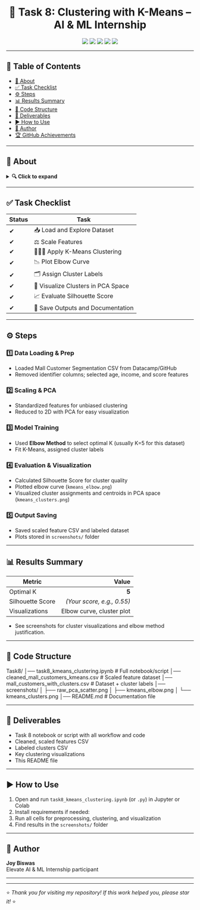 <!-- Elegant Header -->
<h1 align="center">🧲 Task 8: Clustering with K-Means – AI & ML Internship</h1>
<p align="center">
  <img src="https://img.shields.io/badge/Status-✅%20Completed-success?style=for-the-badge" />
  <img src="https://img.shields.io/badge/Python-3.8%2B-blue?style=for-the-badge&logo=python" />
  <img src="https://img.shields.io/badge/Jupyter-Notebook-orange?style=for-the-badge&logo=jupyter" />
  <img src="https://img.shields.io/badge/Dataset-Mall%20Customers-lightgrey?style=for-the-badge" />
  <img src="https://img.shields.io/badge/License-MIT-green?style=for-the-badge" />
</p>

---

## 📜 Table of Contents
- [📖 About](#-about)
- [✅ Task Checklist](#-task-checklist)
- [⚙ Steps](#-steps)
- [📊 Results Summary](#-results-summary)
- [📂 Code Structure](#-code-structure)
- [📁 Deliverables](#-deliverables)
- [▶ How to Use](#-how-to-use)
- [👤 Author](#-author)
- [🏆 GitHub Achievements](#-github-achievements)

---

## 📖 About
<details>
<summary><b>🔍 Click to expand</b></summary>

This task applies **K-Means clustering** for unsupervised segmentation using the **Mall Customer Segmentation dataset**.  
Steps covered:
- Data prep and feature scaling
- Elbow Method for optimal cluster selection
- Clustering assignment and labeling
- PCA visualization of clusters
- Quantitative evaluation with Silhouette Score
- All code, datasets, and screenshots saved for reproducibility

The project demonstrates classic unsupervised learning in retail analytics and customer segmentation.

</details>

---

## ✅ Task Checklist
| Status | Task |
|--------|------|
| ✔ | 📥 Load and Explore Dataset |
| ✔ | ⚖️ Scale Features |
| ✔ | 🧑‍🤝‍🧑 Apply K-Means Clustering |
| ✔ | 📉 Plot Elbow Curve |
| ✔ | 🗂 Assign Cluster Labels |
| ✔ | 🌈 Visualize Clusters in PCA Space |
| ✔ | 📈 Evaluate Silhouette Score |
| ✔ | 💾 Save Outputs and Documentation |

---

## ⚙ Steps

### **1️⃣ Data Loading & Prep**
- Loaded Mall Customer Segmentation CSV from Datacamp/GitHub
- Removed identifier columns; selected age, income, and score features

### **2️⃣ Scaling & PCA**
- Standardized features for unbiased clustering
- Reduced to 2D with PCA for easy visualization

### **3️⃣ Model Training**
- Used **Elbow Method** to select optimal K (usually K=5 for this dataset)
- Fit K-Means, assigned cluster labels

### **4️⃣ Evaluation & Visualization**
- Calculated Silhouette Score for cluster quality
- Plotted elbow curve (`kmeans_elbow.png`)
- Visualized cluster assignments and centroids in PCA space (`kmeans_clusters.png`)

### **5️⃣ Output Saving**
- Saved scaled feature CSV and labeled dataset
- Plots stored in `screenshots/` folder

---

## 📊 Results Summary

| Metric                | Value        |
|-----------------------|------------:|
| Optimal K             | **5**       |
| Silhouette Score      | _(Your score, e.g., 0.55)_ |
| Visualizations        | Elbow curve, cluster plot |

- See screenshots for cluster visualizations and elbow method justification.

---

## 📂 Code Structure
Task8/
│── task8_kmeans_clustering.ipynb # Full notebook/script
│── cleaned_mall_customers_kmeans.csv # Scaled feature dataset
│── mall_customers_with_clusters.csv # Dataset + cluster labels
│── screenshots/
│ ├── raw_pca_scatter.png
│ ├── kmeans_elbow.png
│ └── kmeans_clusters.png
│── README.md # Documentation file

---

## 📁 Deliverables

- Task 8 notebook or script with all workflow and code
- Cleaned, scaled features CSV
- Labeled clusters CSV
- Key clustering visualizations
- This README file

---

## ▶ How to Use

1. Open and run `task8_kmeans_clustering.ipynb` (or `.py`) in Jupyter or Colab  
2. Install requirements if needed:
3. Run all cells for preprocessing, clustering, and visualization  
4. Find results in the `screenshots/` folder  

---

## 👤 Author

**Joy Biswas**  
Elevate AI & ML Internship participant

---



---

⭐ *Thank you for visiting my repository! If this work helped you, please star it!* ⭐
